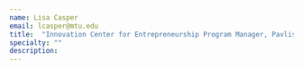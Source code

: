 ```yaml
---
name: Lisa Casper
email: lcasper@mtu.edu
title:  "Innovation Center for Entrepreneurship Program Manager, Pavlis Honors College"
specialty: ""
description:
---
```

